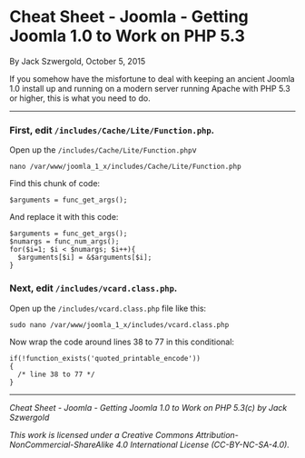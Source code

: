 # Cheat Sheet - Joomla - Getting Joomla 1.0 to Work on PHP 5.3

By Jack Szwergold, October 5, 2015

If you somehow have the misfortune to deal with keeping an ancient Joomla 1.0 install up and running on a modern server running Apache with PHP 5.3 or higher, this is what you need to do.

***

### First, edit `/includes/Cache/Lite/Function.php`.

Open up the `/includes/Cache/Lite/Function.php`v

    nano /var/www/joomla_1_x/includes/Cache/Lite/Function.php

Find this chunk of code:

	$arguments = func_get_args();

And replace it with this code:

	$arguments = func_get_args();
	$numargs = func_num_args();
	for($i=1; $i < $numargs; $i++){
	  $arguments[$i] = &$arguments[$i];
	}

### Next, edit `/includes/vcard.class.php`.

Open up the `/includes/vcard.class.php` file like this:

    sudo nano /var/www/joomla_1_x/includes/vcard.class.php

Now wrap the code around lines 38 to 77 in this conditional:

	if(!function_exists('quoted_printable_encode'))
	{
	  /* line 38 to 77 */
	}

***

*Cheat Sheet - Joomla - Getting Joomla 1.0 to Work on PHP 5.3(c) by Jack Szwergold*

*This work is licensed under a Creative Commons Attribution-NonCommercial-ShareAlike 4.0 International License (CC-BY-NC-SA-4.0).*